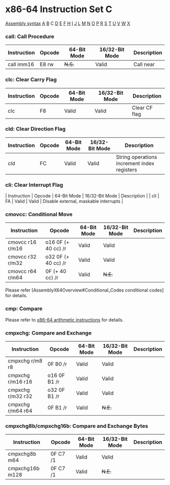 x86-64 Instruction Set C
========================

[Assembly syntax](AssemblyX64.md)
[A](AssemblyX64A.md) [B](AssemblyX64B.md) C
[D](AssemblyX64D.md) [E](AssemblyX64E.md) [F](AssemblyX64F.md)
[H](AssemblyX64H.md) [I](AssemblyX64I.md) [J](AssemblyX64J.md)
[L](AssemblyX64L.md) [M](AssemblyX64M.md) [N](AssemblyX64N.md)
[O](AssemblyX64O.md) [P](AssemblyX64P.md) [R](AssemblyX64R.md)
[S](AssemblyX64S.md) [T](AssemblyX64T.md) [U](AssemblyX64U.md)
[V](AssemblyX64V.md) [W](AssemblyX64W.md) [X](AssemblyX64X.md)

### call: Call Procedure

| Instruction | Opcode | 64-Bit Mode | 16/32-Bit Mode | Description |
| ----------- | ------ | ----------- | -------------- | ----------- |
| call imm16  | E8 rw  | ~~N.S.~~    | Valid          | Call near   |

### clc: Clear Carry Flag

| Instruction | Opcode | 64-Bit Mode | 16/32-Bit Mode | Description |
| ----------- | ------ | ----------- | -------------- | ------------- |
| clc         | F8     | Valid       | Valid          | Clear CF flag |

### cld: Clear Direction Flag
| Instruction | Opcode | 64-Bit Mode | 16/32-Bit Mode | Description                                 |
| ----------- | ------ | ----------- | -------------- | ---------------------------------------- |
| cld         | FC     | Valid       | Valid          | String operations increment index registers |

### cli: Clear Interrupt Flag

| Instruction | Opcode | 64-Bit Mode | 16/32-Bit Mode | Description                           |
| cli         | FA     | Valid       | Valid          | Disable external, maskable interrupts |

### cmovcc: Conditional Move

| Instruction       | Opcode              | 64-Bit Mode | 16/32-Bit Mode | Description |
| ----------------- | ------------------- | ----------- | -------------- | ----------- |
| cmovcc r16 r/m16  | o16 0F (+ 40 cc) /r | Valid       | Valid          |             |
| cmovcc r32 r/m32  | o32 0F (+ 40 cc) /r | Valid       | Valid          |             |
| cmovcc r64 r/m64  | 0F (+ 40 cc) /r     | Valid       | ~~N.E.~~       |             |

Please refer [AssemblyX64Overview#Conditional_Codes conditional codes] for details.

### cmp: Compare

Please refer to [x86-64 arithmetic instructions](AssemblyX64Arith.md) for details.

### cmpxchg: Compare and Exchange

| Instruction       | Opcode       | 64-Bit Mode | 16/32-Bit Mode | Description |
| ----------------- | ------------ | ----------- | -------------- | ----------- |
| cmpxchg r/m8 r8   | 0F B0 /r     | Valid       | Valid          |             |
| cmpxchg r/m16 r16 | o16 0F B1 /r | Valid       | Valid          |             |
| cmpxchg r/m32 r32 | o32 0F B1 /r | Valid       | Valid          |             |
| cmpxchg r/m64 r64 | 0F B1 /r     | Valid       | ~~N.E.~~       |             |

### cmpxchg8b/cmpxchg16b: Compare and Exchange Bytes

| Instruction     | Opcode   | 64-Bit Mode | 16/32-Bit Mode | Description |
| --------------- | -------- | ----------- | -------------- | ----------- |
| cmpxchg8b m64   | 0F C7 /1 | Valid       | Valid          |             |
| cmpxchg16b m128 | 0F C7 /1 | Valid       | ~~N.E.~~       |             |
